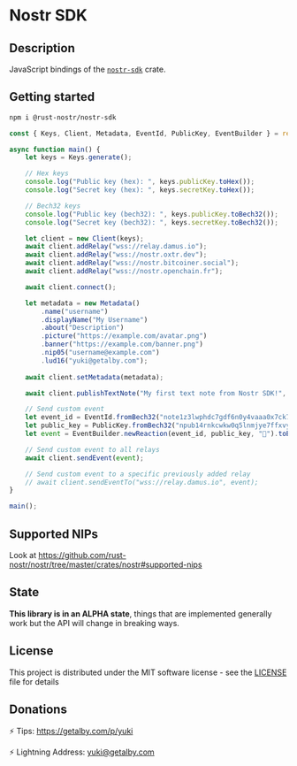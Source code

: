 # Nostr SDK
	
## Description

JavaScript bindings of the [`nostr-sdk`](https://crates.io/crates/nostr-sdk) crate.

## Getting started

```sh
npm i @rust-nostr/nostr-sdk
```
    
```javascript
const { Keys, Client, Metadata, EventId, PublicKey, EventBuilder } = require("@rust-nostr/nostr-sdk");

async function main() {
    let keys = Keys.generate();

    // Hex keys
    console.log("Public key (hex): ", keys.publicKey.toHex());
    console.log("Secret key (hex): ", keys.secretKey.toHex());

    // Bech32 keys
    console.log("Public key (bech32): ", keys.publicKey.toBech32());
    console.log("Secret key (bech32): ", keys.secretKey.toBech32());

    let client = new Client(keys);
    await client.addRelay("wss://relay.damus.io");
    await client.addRelay("wss://nostr.oxtr.dev");
    await client.addRelay("wss://nostr.bitcoiner.social");
    await client.addRelay("wss://nostr.openchain.fr");

    await client.connect();

    let metadata = new Metadata()
        .name("username")
        .displayName("My Username")
        .about("Description")
        .picture("https://example.com/avatar.png")
        .banner("https://example.com/banner.png")
        .nip05("username@example.com")
        .lud16("yuki@getalby.com");
    
    await client.setMetadata(metadata);

    await client.publishTextNote("My first text note from Nostr SDK!", []);

    // Send custom event
    let event_id = EventId.fromBech32("note1z3lwphdc7gdf6n0y4vaaa0x7ck778kg638lk0nqv2yd343qda78sf69t6r");
    let public_key = PublicKey.fromBech32("npub14rnkcwkw0q5lnmjye7ffxvy7yxscyjl3u4mrr5qxsks76zctmz3qvuftjz");
    let event = EventBuilder.newReaction(event_id, public_key, "🧡").toEvent(keys);

    // Send custom event to all relays
    await client.sendEvent(event);

    // Send custom event to a specific previously added relay
    // await client.sendEventTo("wss://relay.damus.io", event);
}

main();
```

## Supported NIPs

Look at <https://github.com/rust-nostr/nostr/tree/master/crates/nostr#supported-nips>

## State

**This library is in an ALPHA state**, things that are implemented generally work but the API will change in breaking ways.

## License

This project is distributed under the MIT software license - see the [LICENSE](https://github.com/rust-nostr/nostr/blob/master/LICENSE) file for details

## Donations

⚡ Tips: <https://getalby.com/p/yuki>

⚡ Lightning Address: yuki@getalby.com
